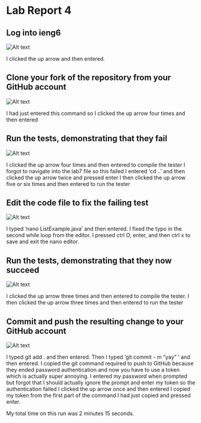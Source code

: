 # Lab Report 4
## Log into ieng6
![Alt text](https://user-images.githubusercontent.com/122484941/223593429-93d8d5cd-cc11-419c-b794-f9db0d11a912.png)

I clicked the up arrow and then entered.

## Clone your fork of the repository from your GitHub account
![Alt text](https://user-images.githubusercontent.com/122484941/223592619-fab2381e-8f81-42e7-baad-daa046f4b9ec.png)

I had just entered this command so I clicked the up arrow four times and then entered

## Run the tests, demonstrating that they fail
![Alt text](https://user-images.githubusercontent.com/122484941/223592604-4aad443c-e1e0-4c43-9ebf-a8f3c1b7d226.png)

I clicked the up arrow four times and then entered to compile the tester
I forgot to navigate into the lab7 file so this failed
I entered ‘cd ..’ and then clicked the up arrow twice and pressed enter
I then clicked the up arrow five or six times and then entered to run the tester

## Edit the code file to fix the failing test
![Alt text](https://user-images.githubusercontent.com/122484941/223592566-bc2b43df-a7a1-470b-b18e-1e736cc4321f.png)

I typed ‘nano ListExample.java’ and then entered.
I fixed the typo in the second while loop from the editor.
I pressed ctrl O, enter, and then ctrl x to save and exit the nano editor.

## Run the tests, demonstrating that they now succeed
![Alt text](https://user-images.githubusercontent.com/122484941/223592547-a29da19d-fd59-4219-ba02-784ecb5eccd3.png)

I clicked the up arrow three times and then entered to compile the tester.
I then clicked the up arrow three times and then entered to run the tester


## Commit and push the resulting change to your GitHub account
![Alt text](https://user-images.githubusercontent.com/122484941/223592508-d9690ac0-d7ac-49ee-b0d7-cc5e763e850d.png)
 
I typed git add . and then entered.
Then I typed ‘git commit - m “yay” ’ and then entered.
I copied the git command required to push to GitHub because they ended password authentication and now you have to use a token which is actually super annoying.
I entered my password when prompted but forgot that I should actually ignore the prompt and enter my token so the authentication failed
I clicked the up arrow once and then entered
I copied my token from the first part of the command I had just copied and pressed enter.

My total time on this run was 2 minutes 15 seconds.

